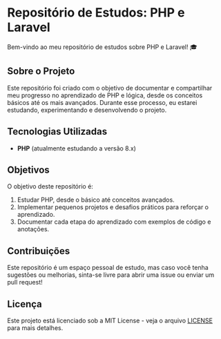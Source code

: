 # Repositório de Estudos: PHP e Laravel

Bem-vindo ao meu repositório de estudos sobre PHP e Laravel! 🎓

## Sobre o Projeto

Este repositório foi criado com o objetivo de documentar e compartilhar meu progresso no aprendizado de PHP e lógica, desde os conceitos básicos até os mais avançados. Durante esse processo, eu estarei estudando, experimentando e desenvolvendo o projeto.

## Tecnologias Utilizadas

- **PHP** (atualmente estudando a versão 8.x)

## Objetivos

O objetivo deste repositório é:

1. Estudar PHP, desde o básico até conceitos avançados.
3. Implementar pequenos projetos e desafios práticos para reforçar o aprendizado.
4. Documentar cada etapa do aprendizado com exemplos de código e anotações.

## Contribuições

Este repositório é um espaço pessoal de estudo, mas caso você tenha sugestões ou melhorias, sinta-se livre para abrir uma issue ou enviar um pull request!

## Licença

Este projeto está licenciado sob a MIT License - veja o arquivo [LICENSE](LICENSE) para mais detalhes.
